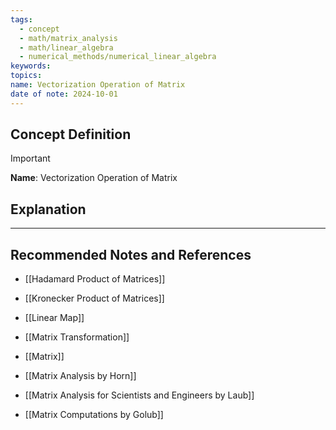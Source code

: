```yaml
---
tags:
  - concept
  - math/matrix_analysis
  - math/linear_algebra
  - numerical_methods/numerical_linear_algebra
keywords: 
topics: 
name: Vectorization Operation of Matrix
date of note: 2024-10-01
---
```


## Concept Definition

>[!important]
>**Name**: Vectorization Operation of Matrix



## Explanation





-----------
##  Recommended Notes and References



- [[Hadamard Product of Matrices]]
- [[Kronecker Product of Matrices]]
- [[Linear Map]]
- [[Matrix Transformation]]
- [[Matrix]]


- [[Matrix Analysis by Horn]]
- [[Matrix Analysis for Scientists and Engineers by Laub]]
- [[Matrix Computations by Golub]]